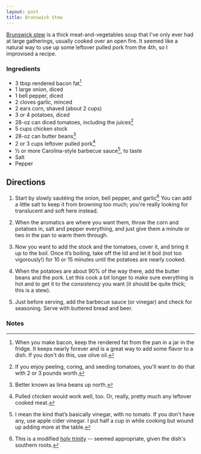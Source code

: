 ```yaml
---
layout: post
title: Brunswick Stew
---
```

[Brunswick stew](http://en.wikipedia.org/wiki/Brunswick_stew) is a thick meat-and-vegetables soup that I've only ever had at large gatherings, usually cooked over an open fire. It seemed like a natural way to use up some leftover pulled pork from the 4th, so I improvised a recipe.

### Ingredients

* 3 tbsp rendered bacon fat[^1]
* 1 large onion, diced
* 1 bell pepper, diced
* 2 cloves garlic, minced
* 2 ears corn, shaved (about 2 cups)
* 3 or 4 potatoes, diced
* 28-oz can diced tomatoes, including the juices[^2]
* 5 cups chicken stock
* 28-oz can butter beans[^3]
* 2 or 3 cups leftover pulled pork[^4]
* ½ or more Carolina-style barbecue sauce[^5], to taste
* Salt
* Pepper


## Directions
1. Start by slowly sautéing the onion, bell pepper, and garlic[^6] You can add a little
salt to keep it from browning too much; you're really looking for translucent and soft
here instead.

2. When the aromatics are where you want them, throw the corn and potatoes in, salt and
pepper everything, and just give them a minute or two in the pan to warm them through.

3. Now you want to add the stock and the tomatoes, cover it, and bring it up to the boil.
Once it’s boiling, take off the lid and let it boil (not too vigorously!) for 10 or 15
minutes until the potatoes are nearly cooked.

4. When the potatoes are about 90% of the way there, add the butter beans and the pork.
Let this cook a bit longer to make sure everything is hot and to get it to the consistency
you want (it should be quite thick; this is a stew).

5. Just before serving, add the barbecue sauce (or vinegar) and check for seasoning. Serve
with buttered bread and beer.

### Notes

[^1]: When you make bacon, keep the rendered fat from the pan in a jar in the fridge. It keeps nearly forever and is a great way to add some flavor to a dish. If you don't do this, use olive oil.

[^2]: If you enjoy peeling, coring, and seeding tomatoes, you'll want to do that with 2 or 3 pounds worth.

[^3]: Better known as lima beans up north.

[^4]: Pulled chicken would work well, too. Or, really, pretty much any leftover cooked meat.

[^5]: I mean the kind that’s basically vinegar, with no tomato. If you don't have any, use apple cider vinegar. I put half a cup in while cooking but wound up adding more at the table.

[^6]: This is a modified [holy trinity](http://en.wikipedia.org/wiki/Holy_trinity_(cuisine)) -- seemed appropriate, given the dish's southern roots.